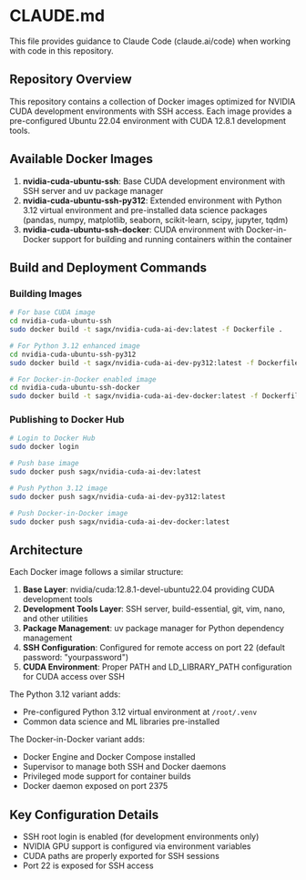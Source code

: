 # CLAUDE.md

This file provides guidance to Claude Code (claude.ai/code) when working with code in this repository.

## Repository Overview

This repository contains a collection of Docker images optimized for NVIDIA CUDA development environments with SSH access. Each image provides a pre-configured Ubuntu 22.04 environment with CUDA 12.8.1 development tools.

## Available Docker Images

1. **nvidia-cuda-ubuntu-ssh**: Base CUDA development environment with SSH server and uv package manager
2. **nvidia-cuda-ubuntu-ssh-py312**: Extended environment with Python 3.12 virtual environment and pre-installed data science packages (pandas, numpy, matplotlib, seaborn, scikit-learn, scipy, jupyter, tqdm)
3. **nvidia-cuda-ubuntu-ssh-docker**: CUDA environment with Docker-in-Docker support for building and running containers within the container

## Build and Deployment Commands

### Building Images

```bash
# For base CUDA image
cd nvidia-cuda-ubuntu-ssh
sudo docker build -t sagx/nvidia-cuda-ai-dev:latest -f Dockerfile .

# For Python 3.12 enhanced image
cd nvidia-cuda-ubuntu-ssh-py312
sudo docker build -t sagx/nvidia-cuda-ai-dev-py312:latest -f Dockerfile .

# For Docker-in-Docker enabled image
cd nvidia-cuda-ubuntu-ssh-docker
sudo docker build -t sagx/nvidia-cuda-ai-dev-docker:latest -f Dockerfile .
```

### Publishing to Docker Hub

```bash
# Login to Docker Hub
sudo docker login

# Push base image
sudo docker push sagx/nvidia-cuda-ai-dev:latest

# Push Python 3.12 image
sudo docker push sagx/nvidia-cuda-ai-dev-py312:latest

# Push Docker-in-Docker image
sudo docker push sagx/nvidia-cuda-ai-dev-docker:latest
```

## Architecture

Each Docker image follows a similar structure:

1. **Base Layer**: nvidia/cuda:12.8.1-devel-ubuntu22.04 providing CUDA development tools
2. **Development Tools Layer**: SSH server, build-essential, git, vim, nano, and other utilities
3. **Package Management**: uv package manager for Python dependency management
4. **SSH Configuration**: Configured for remote access on port 22 (default password: "yourpassword")
5. **CUDA Environment**: Proper PATH and LD_LIBRARY_PATH configuration for CUDA access over SSH

The Python 3.12 variant adds:
- Pre-configured Python 3.12 virtual environment at `/root/.venv`
- Common data science and ML libraries pre-installed

The Docker-in-Docker variant adds:
- Docker Engine and Docker Compose installed
- Supervisor to manage both SSH and Docker daemons
- Privileged mode support for container builds
- Docker daemon exposed on port 2375

## Key Configuration Details

- SSH root login is enabled (for development environments only)
- NVIDIA GPU support is configured via environment variables
- CUDA paths are properly exported for SSH sessions
- Port 22 is exposed for SSH access